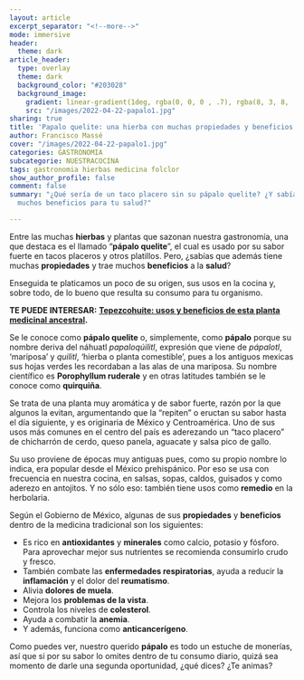```yaml
---
layout: article
excerpt_separator: "<!--more-->"
mode: immersive
header:
  theme: dark
article_header:
  type: overlay
  theme: dark
  background_color: "#203028"
  background_image:
    gradient: linear-gradient(1deg, rgba(0, 0, 0 , .7), rgba(8, 3, 8, .9))
    src: "/images/2022-04-22-papalo1.jpg"
sharing: true
title: 'Papalo quelite: una hierba con muchas propiedades y beneficios'
author: Francisco Massé
cover: "/images/2022-04-22-papalo1.jpg"
categories: GASTRONOMIA
subcategorie: NUESTRACOCINA
tags: gastronomia hierbas medicina folclor
show_author_profile: false
comment: false
summary: "¿Qué sería de un taco placero sin su pápalo quelite? ¿Y sabías que tiene
  muchos beneficios para tu salud?"

---
```

Entre las muchas **hierbas** y plantas que sazonan nuestra gastronomía, una que destaca es el llamado “**pápalo quelite**”, el cual es usado por su sabor fuerte en tacos placeros y otros platillos. Pero, ¿sabías que además tiene muchas **propiedades** y trae muchos **beneficios** a la **salud**?

Enseguida te platicamos un poco de su origen, sus usos en la cocina y, sobre todo, de lo bueno que resulta su consumo para tu organismo.

**TE PUEDE INTERESAR:** [**Tepezcohuite: usos y beneficios de esta planta medicinal ancestral**](https://blog.tonoysumariachi.com/mexicanisimos/2022/08/17/tepezcohuite-usos-y-beneficios-de-esta-planta-medicinal-ancestral.html)**.**

Se le conoce como **pápalo quelite** o, simplemente, como **pápalo** porque su nombre deriva del náhuatl _papaloqúilitl_, expresión que viene de _pápalotl_, ‘mariposa’ y _quilitl_, ‘hierba o planta comestible’, pues a los antiguos mexicas sus hojas verdes les recordaban a las alas de una mariposa. Su nombre científico es **Porophyllum ruderale** y en otras latitudes también se le conoce como **quirquiña**.

Se trata de una planta muy aromática y de sabor fuerte, razón por la que algunos la evitan, argumentando que la “repiten” o eructan su sabor hasta el día siguiente, y es originaria de México y Centroamérica. Uno de sus usos más comunes en el centro del país es aderezando un “taco placero” de chicharrón de cerdo, queso panela, aguacate y salsa pico de gallo.

Su uso proviene de épocas muy antiguas pues, como su propio nombre lo indica, era popular desde el México prehispánico. Por eso se usa con frecuencia en nuestra cocina, en salsas, sopas, caldos, guisados y como aderezo en antojitos. Y no sólo eso: también tiene usos como **remedio** en la herbolaria.

Según el Gobierno de México, algunas de sus **propiedades** y **beneficios** dentro de la medicina tradicional son los siguientes:

* Es rico en **antioxidantes** y **minerales** como calcio, potasio y fósforo. Para aprovechar mejor sus nutrientes se recomienda consumirlo crudo y fresco.
* También combate las **enfermedades respiratorias**, ayuda a reducir la **inflamación** y el dolor del **reumatismo**.
* Alivia **dolores de muela**.
* Mejora los **problemas de la vista**.
* Controla los niveles de **colesterol**.
* Ayuda a combatir la **anemia**.
* Y además, funciona como **anticancerígeno**.

Como puedes ver, nuestro querido **pápalo** es todo un estuche de monerías, así que si por su sabor lo omites dentro de tu consumo diario, quizá sea momento de darle una segunda oportunidad, ¿qué dices? ¿Te animas?